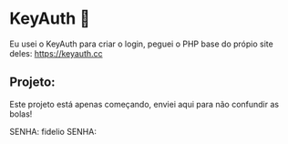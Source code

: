 # KeyAuth 🌟
Eu usei o KeyAuth para criar o login, peguei o PHP base do própio site deles: https://keyauth.cc 

## **Projeto:**
Este projeto está apenas começando, enviei aqui para não confundir as bolas!

SENHA: fidelio
SENHA: 
